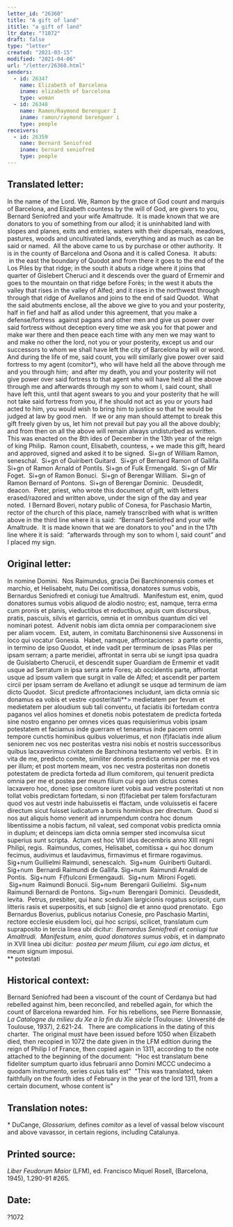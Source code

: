 ```yaml
---
letter_id: "26360"
title: "A gift of land"
ititle: "a gift of land"
ltr_date: "?1072"
draft: false
type: "letter"
created: "2021-03-15"
modified: "2021-04-06"
url: "/letter/26360.html"
senders:
  - id: 26347
    name: Elizabeth of Barcelona
    iname: elizabeth of barcelona
    type: woman
  - id: 26348
    name: Ramon/Raymond Berenguer I
    iname: ramon/raymond berenguer i
    type: people
receivers:
  - id: 26359
    name: Bernard Seniofred
    iname: bernard seniofred
    type: people
---
```

<h2> Translated letter:</h2><p>In the name of the Lord. We, Ramon by the grace of God count and marquis of Barcelona, and Elizabeth countess by the will of God, are givers to you, Bernard Seniofred and your wife Amaltrude.&nbsp; It is made known that we are donators to you of something from our allod; it is uninhabited land with slopes and planes, exits and entries, waters with their dispersals, meadows, pastures, woods and uncultivated lands, everything and as much as can be said or named. &nbsp;All the above came to us by purchase or other authority.&nbsp; It is in the county of Barcelona and Osona and it is called Conesa.&nbsp; It abuts:&nbsp; &nbsp;in the east the boundary of Quodot and from there it goes to the end of the Los Piles by that ridge; in the south it abuts a ridge where it joins that quarter of Gislebert Cheruci and it descends over the guard of Ermemir and goes to the mountain on that ridge before Forès; in the west it abuts the valley that rises in the valley of Alfed; and it rises in the northwest through through that ridge of Avellanos and joins to the end of said Quodot.&nbsp; What the said abutments enclose, all the above we give to you and your posterity, half in fief and half as allod under this agreement, that you make a defense/fortress&nbsp; against pagans and other men and give us power over said fortress without deception every time we ask you for that power and make war there and then peace each time with any men we may want to and make no other the lord, not you or your posterity, except us and our successors to whom we shall have left the city of Barcelona by will or word.&nbsp; And during the life of me, said count, you will similarly give power over said fortress to my agent (comitor*), who will have held all the above through me and you through him;&nbsp; and after my death, you and your posterity will not give power over said fortress to that agent who will have held all the above through me and afterwards through my son to whom I, said count, shall have left this, until that agent swears to you and your posterity that he will not take said fortress from you, if he should not act as you or yours had acted to him, you would wish to bring him to justice so that he would be judged at law by good men.&nbsp;&nbsp; If we or any man should attempt to break this gift freely given by us, let him not prevail but pay you all the above doubly; and from then on all the above will remain always undisturbed as written.&nbsp; This was enacted on the 8th ides of December in the 13th year of the reign of king Philip.&nbsp; Ramon count, Elisabeth, countess, + we made this gift, heard and approved, signed and asked it to be signed.&nbsp; Si+gn of William Ramon, seneschal.&nbsp; Si+gn of Guiribert Guitard.&nbsp; Si+gn of Bernard Ramon of Gallifa. Si+gn of Ramon Arnald of Pontils. Si+gn of Fulk Ermengald.&nbsp; Si+gn of Mir Foget.&nbsp; Si+gn of Ramon Bonuci.&nbsp; Si+gn of Berengar William.&nbsp; Si+gn of Ramon Bernard of Pontons.&nbsp; Si+gn of Berengar Dominic.&nbsp; Deusdedit,&nbsp; deacon.&nbsp; Peter, priest, who wrote this document of gift, with letters erased/razored and written above, under the sign of the day and year noted.&nbsp; I Bernard Boveri, notary public of Conesa, for Paschasio Martin, rector of the church of this place, namely transcribed with what is written above in the third line where it is said:&nbsp; “Bernard Seniofred and your wife Amaltrude.&nbsp; It is made known that we are donators to you” and in the 17th line where it is said:&nbsp; “afterwards through my son to whom I, said count” and I placed my sign.</p><h2 class="mt-4"> Original letter:</h2><p>In nomine Domini.&nbsp; Nos Raimundus, gracia Dei Barchinonensis comes et marchio, et Helisabeht, nutu Dei comitissa, donatores sumus vobis, Bernardus Seniofredi et coniugi tue Amaltrudi.&nbsp; Manifestum est, enim, quod donatores sumus vobis aliquod de alodio nostro; est, namque, terra erma cum pronis et planis, vieductibus et reductibus, aquis cum discursibus, pratis, pascuis, silvis et garricis, omnia et in omnibus quantum dici vel nominari potest.&nbsp; Advenit nobis iam dicta omnia per comparacionem sive per aliam vocem.&nbsp; Est, autem, in comitatu Barchinonensi sive Aussonensi in loco qui vocatur Gonesia.&nbsp; Habet, namque, affrontaciones:&nbsp; a parte orientis, in termino de ipso Quodot, et inde vadit per terminum de ipsas Pilas per ipsam serram; a parte meridiei, affrontat in serra ubi se iungit ipsa quadra de Guislaberto Cherucii, et descendit super Guardiam de Ermemir et vadit usque ad Serratum in ipsa serra ante Fores; ab occidentis parte, affrontat usque ad ipsum vallem que surgit in valle de Alfed; et ascendit per partem circii per ipsam serram de Avellano et adiungit se usque ad terminum de iam dicto Quodot.&nbsp; Sicut predicte affrontaciones includunt, iam dicta omnia sic donamus ea vobis et vestre &lt;posteritati**&gt; medietatem per fevum et medietatem per aloudium sub tali conventu, ut faciatis ibi fortedam contra paganos vel alios homines et donetis nobis potestatem de predicta forteda sine nostro enganno per omnes vices quas requisierimus vobis ipsam potestatem et faciamus inde guerram et teneamus inde pacem omni tempore cunctis hominibus quibus voluerimus, et non (f)faciatis inde alium seniorem nec vos nec posteritas vestra nisi nobis et nostris successoribus quibus lacxaverimus civitatem de Barchinona testamento vel verbis.&nbsp; Et in vita de me, predicto comite, similiter donetis predicta omnia per me et vos per illum; et post mortem meam, vos nec vestra posteritas non donetis potestatem de predicta forteda ad illum comitorem, qui tenuerit predicta omnia per me et postea per meum filium cui ego iam dictus comes lacxavero hoc, donec ipse comitore iuret vobis aud vestre posteritati ut non tollat vobis predictam fortedam, si non (f)faciebat per talem forsfacturam quod vos aut vestri inde habuissetis ei ffactam, unde voluissetis ei facere directum sicut fuisset iudicatum a bonis hominibus per directum.&nbsp; Quod si nos aut aliquis homo venerit ad inrumpendum contra hoc donum libentissime a nobis factum, nil valeat, sed componat vobis predicta omnia in duplum; et deinceps iam dicta omnia semper sted inconvulsa sicut superius sunt scripta.&nbsp; Actum est hoc VIII idus decembris anno XIII regni Philipi, regis.&nbsp; Raimundus, comes, Helisabet, comitissa + qui hoc donum fecimus, audivimus et laudavimus, firmavimus et firmare rogavimus.&nbsp; Sig+num Guillielmi Raimundi, senescalch.&nbsp; Sig+num&nbsp; Guiriberti Guitardi.&nbsp; Sig+num &nbsp;Bernardi Raimundi de Gallifa. Sig+num&nbsp; Raimundi Arnaldi de Pontis.&nbsp; Sig+num&nbsp; F(f)ulconi Ermengaudi.&nbsp; Sig+num&nbsp; Mironi Fogeti. &nbsp;Sig+num&nbsp; Raimundi Bonucii. Sig+num&nbsp; Berengarii Guilielmi.&nbsp; Sig+num&nbsp; Raimundi Bernardi de Pontons.&nbsp; Sig+num&nbsp; Berengarii Dominici.&nbsp; Deusdedit, levita.&nbsp; Petrus, presbiter, qui hanc scedulam largicionis rogatus scripsit, cum litteris rasis et superpositis, et sub [signo] die et anno quod prenotato.&nbsp; Ego Bernardus Boverius, publicus notarius Conesie, pro Paschasio Martini, rectore ecclesie eiusdem loci, qui hoc scripsi, scilicet, translatum cum supraposito in tercia linea ubi dicitur:&nbsp; <i>Bernardus Seniofredi et coniugi tue Amaltrudi.&nbsp; Manifestum, enim, quod donatores sumus vobis,</i> et in dampnato in XVII linea ubi dicitur<i>:&nbsp; postea per meum filium, cui ego iam dictus</i>, et meum signum imposui.&nbsp;<br>** potestati</p><h2 class="mt-4"> Historical context:</h2><p>Bernard Seniofred had been a viscount of the count of Cerdanya but had rebelled against him, been reconciled, and rebelled again, for which the count of Barcelona rewarded him.&nbsp; For his rebellions, see Pierre Bonnassie, <i>La Catalogne du milieu du Xe a la fin du Xie siècle</i> (Toulouse:&nbsp; Université de Toulouse, 1937), 2.621-24.&nbsp; &nbsp;There are complications in the dating of this charter.&nbsp; The original must have been issued before 1050 when Elizabeth died, then recopied in 1072 the date given in the LFM edition during the reign of Philip I of France, then copied again in 1311, according to the note attached to the beginning of the document:&nbsp; "Hoc est translatum bene fideliter sumptum quarto idus februarii anno Domini MCCC undecimo a quodam instrumento, series cuius talis est"&nbsp; "This was translated, taken faithfully on the fourth ides of February in the year of the lord 1311, from a certain document, whose content is"&nbsp;</p><h2 class="mt-4"> Translation notes:</h2><p>* DuCange, <i>Glossarium,</i> defines <i>comitor</i> as a level of vassal below viscount and above vavassor, in certain regions, including Catalunya.</p><h2 class="mt-4"> Printed source:</h2><p><i>Liber Feudorum Maior</i> (LFM), ed. Francisco Miquel Rosell, (Barcelona, 1945),&nbsp;1.290-91 #265.</p><h2 class="mt-4"> Date:</h2>?1072